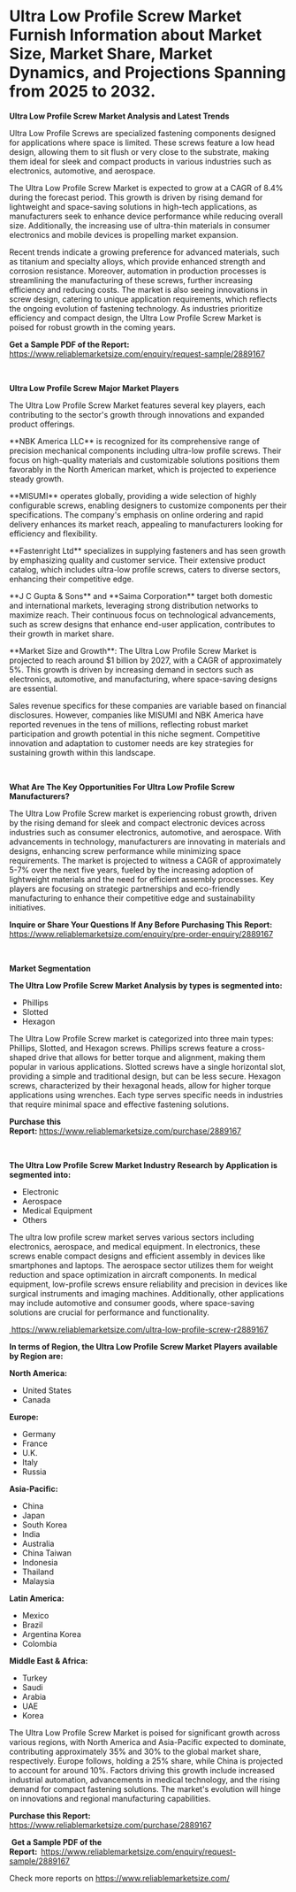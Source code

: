 <p><h1>Ultra Low Profile Screw Market Furnish Information about Market Size, Market Share, Market Dynamics, and Projections Spanning from 2025 to 2032.</h1></p><p><strong>Ultra Low Profile Screw Market Analysis and Latest Trends</strong></p>
<p><p>Ultra Low Profile Screws are specialized fastening components designed for applications where space is limited. These screws feature a low head design, allowing them to sit flush or very close to the substrate, making them ideal for sleek and compact products in various industries such as electronics, automotive, and aerospace.</p><p>The Ultra Low Profile Screw Market is expected to grow at a CAGR of 8.4% during the forecast period. This growth is driven by rising demand for lightweight and space-saving solutions in high-tech applications, as manufacturers seek to enhance device performance while reducing overall size. Additionally, the increasing use of ultra-thin materials in consumer electronics and mobile devices is propelling market expansion.</p><p>Recent trends indicate a growing preference for advanced materials, such as titanium and specialty alloys, which provide enhanced strength and corrosion resistance. Moreover, automation in production processes is streamlining the manufacturing of these screws, further increasing efficiency and reducing costs. The market is also seeing innovations in screw design, catering to unique application requirements, which reflects the ongoing evolution of fastening technology. As industries prioritize efficiency and compact design, the Ultra Low Profile Screw Market is poised for robust growth in the coming years.</p></p>
<p><strong>Get a Sample PDF of the Report:&nbsp;</strong> <a href="https://www.reliablemarketsize.com/enquiry/request-sample/2889167?utm_campaign=3094&utm_medium=2&utm_source=Github&utm_content=ia&utm_term=14032025&utm_id=ultra-low-profile-screw">https://www.reliablemarketsize.com/enquiry/request-sample/2889167</a></p>
<p>&nbsp;</p>
<p><strong>Ultra Low Profile Screw Major Market Players</strong></p>
<p><p>The Ultra Low Profile Screw Market features several key players, each contributing to the sector's growth through innovations and expanded product offerings. </p><p>**NBK America LLC** is recognized for its comprehensive range of precision mechanical components including ultra-low profile screws. Their focus on high-quality materials and customizable solutions positions them favorably in the North American market, which is projected to experience steady growth. </p><p>**MISUMI** operates globally, providing a wide selection of highly configurable screws, enabling designers to customize components per their specifications. The company's emphasis on online ordering and rapid delivery enhances its market reach, appealing to manufacturers looking for efficiency and flexibility. </p><p>**Fastenright Ltd** specializes in supplying fasteners and has seen growth by emphasizing quality and customer service. Their extensive product catalog, which includes ultra-low profile screws, caters to diverse sectors, enhancing their competitive edge.</p><p>**J C Gupta & Sons** and **Saima Corporation** target both domestic and international markets, leveraging strong distribution networks to maximize reach. Their continuous focus on technological advancements, such as screw designs that enhance end-user application, contributes to their growth in market share.</p><p>**Market Size and Growth**: The Ultra Low Profile Screw Market is projected to reach around $1 billion by 2027, with a CAGR of approximately 5%. This growth is driven by increasing demand in sectors such as electronics, automotive, and manufacturing, where space-saving designs are essential.</p><p>Sales revenue specifics for these companies are variable based on financial disclosures. However, companies like MISUMI and NBK America have reported revenues in the tens of millions, reflecting robust market participation and growth potential in this niche segment. Competitive innovation and adaptation to customer needs are key strategies for sustaining growth within this landscape.</p></p>
<p>&nbsp;</p>
<p><strong>What Are The Key Opportunities For Ultra Low Profile Screw Manufacturers?</strong></p>
<p><p>The Ultra Low Profile Screw market is experiencing robust growth, driven by the rising demand for sleek and compact electronic devices across industries such as consumer electronics, automotive, and aerospace. With advancements in technology, manufacturers are innovating in materials and designs, enhancing screw performance while minimizing space requirements. The market is projected to witness a CAGR of approximately 5-7% over the next five years, fueled by the increasing adoption of lightweight materials and the need for efficient assembly processes. Key players are focusing on strategic partnerships and eco-friendly manufacturing to enhance their competitive edge and sustainability initiatives.</p></p>
<p><strong>Inquire or Share Your Questions If Any Before Purchasing This Report:</strong> <a href="https://www.reliablemarketsize.com/enquiry/pre-order-enquiry/2889167?utm_campaign=3094&utm_medium=2&utm_source=Github&utm_content=ia&utm_term=14032025&utm_id=ultra-low-profile-screw">https://www.reliablemarketsize.com/enquiry/pre-order-enquiry/2889167</a></p>
<p>&nbsp;</p>
<p><strong>Market Segmentation</strong></p>
<p><strong>The Ultra Low Profile Screw Market Analysis by types is segmented into:</strong></p>
<p><ul><li>Phillips</li><li>Slotted</li><li>Hexagon</li></ul></p>
<p><p>The Ultra Low Profile Screw market is categorized into three main types: Phillips, Slotted, and Hexagon screws. Phillips screws feature a cross-shaped drive that allows for better torque and alignment, making them popular in various applications. Slotted screws have a single horizontal slot, providing a simple and traditional design, but can be less secure. Hexagon screws, characterized by their hexagonal heads, allow for higher torque applications using wrenches. Each type serves specific needs in industries that require minimal space and effective fastening solutions.</p></p>
<p><strong>Purchase this Report:&nbsp;</strong><a href="https://www.reliablemarketsize.com/purchase/2889167?utm_campaign=3094&utm_medium=2&utm_source=Github&utm_content=ia&utm_term=14032025&utm_id=ultra-low-profile-screw">https://www.reliablemarketsize.com/purchase/2889167</a></p>
<p>&nbsp;</p>
<p><strong>The Ultra Low Profile Screw Market Industry Research by Application is segmented into:</strong></p>
<p><ul><li>Electronic</li><li>Aerospace</li><li>Medical Equipment</li><li>Others</li></ul></p>
<p><p>The ultra low profile screw market serves various sectors including electronics, aerospace, and medical equipment. In electronics, these screws enable compact designs and efficient assembly in devices like smartphones and laptops. The aerospace sector utilizes them for weight reduction and space optimization in aircraft components. In medical equipment, low-profile screws ensure reliability and precision in devices like surgical instruments and imaging machines. Additionally, other applications may include automotive and consumer goods, where space-saving solutions are crucial for performance and functionality.</p></p>
<p><a href="https://www.reliablemarketsize.com/ultra-low-profile-screw-r2889167?utm_campaign=3094&utm_medium=2&utm_source=Github&utm_content=ia&utm_term=14032025&utm_id=ultra-low-profile-screw">&nbsp;https://www.reliablemarketsize.com/ultra-low-profile-screw-r2889167</a></p>
<p><strong>In terms of Region, the Ultra Low Profile Screw Market Players available by Region are:</strong></p>
<p>
    <p> <strong> North America: </strong>
        <ul>
            <li>United States</li>
            <li>Canada</li>
        </ul>
        </p> 
    <p> <strong> Europe: </strong>
        <ul>
            <li>Germany</li>
            <li>France</li>
            <li>U.K.</li>
            <li>Italy</li>
            <li>Russia</li>
        </ul>
        </p> 
    <p> <strong> Asia-Pacific: </strong>
        <ul>
            <li>China</li>
            <li>Japan</li>
            <li>South Korea</li>
            <li>India</li>
            <li>Australia</li>
            <li>China Taiwan</li>
            <li>Indonesia</li>
            <li>Thailand</li>
            <li>Malaysia</li>
        </ul>
        </p> 
    <p> <strong> Latin America: </strong>
        <ul>
            <li>Mexico</li>
            <li>Brazil</li>
            <li>Argentina Korea</li>
            <li>Colombia</li>
        </ul>
        </p> 
    <p> <strong> Middle East & Africa: </strong>
        <ul>
            <li>Turkey</li>
            <li>Saudi</li>
            <li>Arabia</li>
            <li>UAE</li>
            <li>Korea</li>
        </ul>
    </p>
    </p>
<p><p>The Ultra Low Profile Screw Market is poised for significant growth across various regions, with North America and Asia-Pacific expected to dominate, contributing approximately 35% and 30% to the global market share, respectively. Europe follows, holding a 25% share, while China is projected to account for around 10%. Factors driving this growth include increased industrial automation, advancements in medical technology, and the rising demand for compact fastening solutions. The market's evolution will hinge on innovations and regional manufacturing capabilities.</p></p>
<p><strong>Purchase this Report: </strong><a href="https://www.reliablemarketsize.com/purchase/2889167?utm_campaign=3094&utm_medium=2&utm_source=Github&utm_content=ia&utm_term=14032025&utm_id=ultra-low-profile-screw">https://www.reliablemarketsize.com/purchase/2889167</a></p>
<p>&nbsp;<strong>Get a Sample PDF of the Report:&nbsp;&nbsp;</strong><a href="https://www.reliablemarketsize.com/enquiry/request-sample/2889167?utm_campaign=3094&utm_medium=2&utm_source=Github&utm_content=ia&utm_term=14032025&utm_id=ultra-low-profile-screw">https://www.reliablemarketsize.com/enquiry/request-sample/2889167</a></p>
<p><strong></strong></p>
<p>Check more reports on <a href="https://www.reliablemarketsize.com/?utm_campaign=3094&utm_medium=2&utm_source=Github&utm_content=ia&utm_term=14032025&utm_id=ultra-low-profile-screw">https://www.reliablemarketsize.com/</a></p>